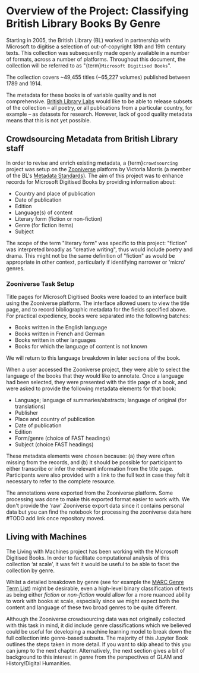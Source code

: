 # Overview of the Project: Classifying British Library Books By Genre

Starting in 2005, the British Library (BL) worked in partnership with Microsoft to digitise a selection of out-of-copyright 18th and 19th century texts. This collection was subsequently made openly available in a number of formats, across a number of platforms. Throughout this document, the collection will be referred to as "{term}`Microsoft Digitised Books`".

The collection covers ~49,455 titles (~65,227 volumes) published between 1789 and 1914.

The metadata for these books is of variable quality and is not comprehensive. [British Library Labs](https://www.bl.uk/projects/british-library-labs) would like to be able to release subsets of the collection – all poetry, or all publications from a particular country, for example – as datasets for research. However, lack of good quality metadata means that this is not yet possible.

## Crowdsourcing Metadata from British Library staff

In order to revise and enrich existing metadata, a {term}`crowdsourcing` project was setup on the [Zooniverse](https://www.zooniverse.org/) platform by Victoria Morris (a member of the BL's [Metadata Standards](https://www.bl.uk/collection-metadata/strategy-and-standards)). The aim of this project was to enhance records for Microsoft Digitised Books by providing information about:

  - Country and place of publication
  - Date of publication
  - Edition
  - Language(s) of content
  - Literary form (fiction or non-fiction)
  - Genre (for fiction items)
  - Subject

The scope of the term "literary form" was specific to this project: "fiction" was interpreted broadly as "creative writing", thus would include poetry and drama. This might not be the same definition of "fiction" as would be appropriate in other context, particularly if identifying narrower or 'micro' genres.

### Zooniverse Task Setup

Title pages for Microsoft Digitised Books were loaded to an interface built using the Zooniverse platform. The interface allowed users to view the title page, and to record bibliographic metadata for the fields specified above. For practical expediency, books were separated into the following batches:

- Books written in the English language
- Books written in French and German
- Books written in other languages
- Books for which the language of content is not known

We will return to this language breakdown in later sections of the book.

When a user accessed the Zooniverse project, they were able to select the language of the books that they would like to annotate. Once a language had been selected, they were presented with the title page of a book, and  were asked to provide the following metadata elements for that book:

  - Language; language of summaries/abstracts; language of original (for translations)
  - Publisher
  - Place and country of publication
  - Date of publication
  - Edition
  - Form/genre (choice of FAST headings)
  - Subject (choice FAST headings)

These metadata elements were chosen because: (a) they were often missing from the records, and (b) it should be possible for participant to either transcribe or infer the relevant information from the title page. Participants were also provided with a link to the full text in case they felt it necessary to refer to the complete resource.

The annotations were exported from the Zooniverse platform. Some processing was done to make this exported format easier to work with. We don't provide the 'raw' Zooniverse export data since it contains personal data but you can find the notebook for processing the zooniverse data here #TODO add link once repository moved.

## Living with Machines

The Living with Machines project has been working with the Microsoft Digitised Books. In order to facilitate computational analysis of this collection ‘at scale’, it was felt it would be useful to be able to facet the collection by genre.

Whilst a detailed breakdown by genre (see for example the [MARC Genre Term List](https://www.loc.gov/standards/valuelist/marcgt.html)) might be desirable, even a high-level binary classification of texts as  being either *fiction* or *non-fiction* would allow for a more nuanced ability to work with books at scale, especially since we might expect both the content and language of these two broad genres to be quite different.

Although the Zooniverse crowdsourcing data was not originally collected with this task in mind, it did include genre classifications which we believed could be useful for developing a machine learning model to break down the full collection into genre-based subsets. The majority of this Jupyter Book outlines the steps taken in more detail. If you want to skip ahead to this you can jump to the next chapter. Alternatively, the next section gives a bit of background to this interest in genre from the perspectives of GLAM and History/Digital Humanities.
